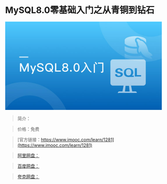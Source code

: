 # MySQL8.0零基础入门之从青铜到钻石

![img](../../assets/5fe443100001d27905400304.jpg)

> 简介：

> 价格：免费

> [官方链接：https://www.imooc.com/learn/1281](https://www.imooc.com/learn/1281)

> [阿里网盘：]()

> [百度网盘：]()

> [夸克网盘：]()
